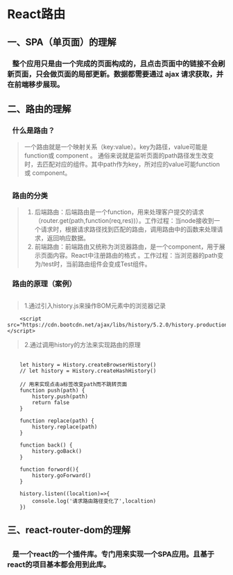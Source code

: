 # React路由

## <p></p>

## 一、SPA（单页面）的理解

###  &nbsp;&nbsp; 整个应用只是由一个完成的页面构成的，且点击页面中的链接不会刷新页面，只会做页面的局部更新。数据都需要通过 ajax 请求获取，并在前端移步展现。

## <p></p>

## 二、路由的理解

###  &nbsp;&nbsp; 什么是路由？
> 一个路由就是一个映射关系（key:value）。key为路径，value可能是function或 component 。 通俗来说就是监听页面的path路径发生改变时，去匹配对应的组件。其中path作为key，所对应的value可能function或 component。

## <p></p>

### &nbsp;&nbsp; 路由的分类

> 1. 后端路由：后端路由是一个function，用来处理客户提交的请求（router.get(path,function(req,res))）。工作过程：当node接收到一个请求时，根据请求路径找到匹配的路由，调用路由中的函数来处理请求，返回响应数据。
> 2. 前端路由：前端路由又统称为浏览器路由，是一个component，用于展示页面内容。React中注册路由的格式<Route path='/test' component={Test}> 。工作过程：当浏览器的path变为/test时，当前路由组件会变成Test组件。

### &nbsp;&nbsp; 路由的原理（案例）

## <p></p>

> 1.通过引入history.js来操作BOM元素中的浏览器记录

```
    <script src="https://cdn.bootcdn.net/ajax/libs/history/5.2.0/history.production.min.js"></script>
```
> 2.通过调用history的方法来实现路由的原理

## <p></p>

```
    let history = History.createBrowserHistory()
    // let history = History.createHashHistory()

    // 用来实现点击a标签改变path而不跳转页面
    function push(path) {
        history.push(path)
        return false
    }

    function replace(path) {
        history.replace(path)
    }
    
    function back() {
        history.goBack()
    }

    function forword(){
        history.goForward()
    }

    history.listen((localtion)=>{
        console.log('请求路由路径变化了',localtion)
    })
```

## 三、react-router-dom的理解

## <p></p>

###  &nbsp;&nbsp; 是一个react的一个插件库。专门用来实现一个SPA应用。且基于react的项目基本都会用到此库。

